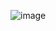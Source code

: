 ![image](https://github.com/nvmarzakov/SoftUni-HTML-and-CSS/assets/114495254/29450e92-eab6-4e92-b23e-d56b94fd20a8)

